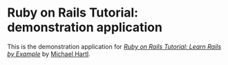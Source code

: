 # Ruby on Rails Tutorial: demonstration application

This is the demonstration application for [*Ruby on Rails Tutorial: Learn Rails by Example*](http://railsturorial.org) by [Michael Hartl](http://michaelhartl.com).